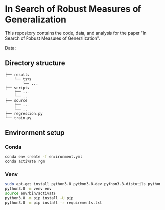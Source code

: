 # In Search of Robust Measures of Generalization

This repository contains the code, data, and analysis for the paper "In Search of Robust Measures of Generalization".

Data: 

## Directory structure
```
├── results
    └── tsvs
        └── ...
├── scripts
    ├── ...
    └── ...
├── source
    ├── ...
    └── ...
├── regression.py
└── train.py
```

## Environment setup
### Conda
```bash
conda env create -f environment.yml
conda activate rgm
```

### Venv
```bash
sudo apt-get install python3.8 python3.8-dev python3.8-distutils python3.8-venv
python3.8 -m venv env
source env/bin/activate
python3.8 -m pip install -U pip
python3.8 -m pip install -r requirements.txt
```
